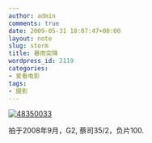 ```yaml
---
author: admin
comments: true
date: 2009-05-31 18:07:47+00:00
layout: note
slug: storm
title: 暴雨突降
wordpress_id: 2119
categories:
- 爱看电影
tags:
- 摄影
---
```


[![48350033](http://farm3.static.flickr.com/2444/3581528607_442806d421.jpg)](http://www.flickr.com/photos/lookoo/3581528607/)

拍于2008年9月，G2, 蔡司35/2，负片100.
